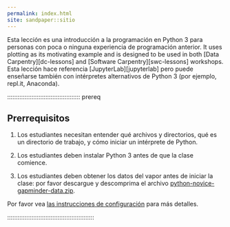 ```yaml
---
permalink: index.html
site: sandpaper::sitio
---
```


Esta lección es una introducción a la programación en Python 3 para personas con poca o ninguna experiencia de programación
anterior. It uses plotting as its motivating example and is designed to be used in
both [Data Carpentry][dc-lessons] and [Software Carpentry][swc-lessons] workshops.
Esta lección hace referencia [JupyterLab][jupyterlab] pero puede enseñarse también con intérpretes alternativos de Python 3
(por ejemplo, repl.it, Anaconda).

::::::::::::::::::::::::::::::::::::::::::  prereq

## Prerrequisitos

1. Los estudiantes necesitan entender qué archivos y directorios,
   qué es un directorio de trabajo,
   y cómo iniciar un intérprete de Python.

2. Los estudiantes deben instalar Python 3 antes de que la clase comience.

3. Los estudiantes deben obtener los datos del vapor antes de iniciar la clase:
   por favor descargue y descomprima el archivo
   [python-novice-gapminder-data.zip](episodes/files/python-novice-gapminder-data.zip).

Por favor vea [las instrucciones de configuración](learners/setup.md)
para más detalles.

::::::::::::::::::::::::::::::::::::::::::::::::::
